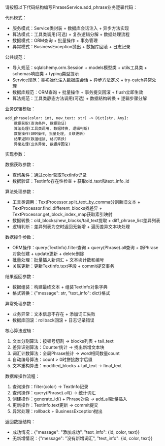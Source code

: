 请按照以下代码结构编写PhraseService.add_phrase业务逻辑代码：

代码模式：
- 服务模式：Service类封装 + 数据库会话注入 + 异步方法实现
- 算法模式：工具类调用(可选) + 复杂逻辑分解 + 数据处理流程
- 数据模式：ORM查询 + 批量操作 + 事务管理
- 异常模式：BusinessException抛出 + 数据库回滚 + 日志记录

公共规范：
- 导入规范：sqlalchemy.orm.Session + models模型类 + utils工具类 + schemas响应类 + typing类型提示
- Service规范：类初始化注入数据库会话 + 异步方法定义 + try-catch异常处理
- 数据库规范：ORM查询 + 批量操作 + 事务提交回滚 + flush立即生效
- 算法规范：工具类静态方法调用(可选) + 数据结构转换 + 逻辑步骤分解

业务逻辑模板：
```
add_phrase(color: int, new_text: str) -> Dict[str, Any]:
    数据获取(查询条件, 数据验证)
    算法处理(工具类调用, 数据转换, 逻辑判断)
    数据操作(ORM操作, 批量处理, 关联更新)
    结果返回(数据组装, 格式转换)
    异常处理(业务异常, 数据库回滚)
```

实现参数：

数据获取参数：
- 查询条件：通过color获取TextInfo记录
- 数据验证：TextInfo存在性检查 + 获取old_text和text_info_id

算法处理参数：
- 工具类调用：TextProcessor.split_text_by_comma分割新旧文本 + TextProcessor.find_different_blocks找差异 + TextProcessor.get_block_index_map获取索引映射
- 数据转换：old_blocks/new_blocks/tail_text提取 + diff_phrase_list差异列表
- 逻辑判断：差异列表为空时返回无新增 + 遍历差异文本块处理

数据操作参数：
- ORM操作：query(TextInfo).filter查询 + query(Phrase).all查询 + 新Phrase对象创建 + update更新 + delete删除
- 批量处理：批量插入新词汇 + 文本块计数和编号
- 关联更新：更新TextInfo.text字段 + commit提交事务

结果返回参数：
- 数据组装：构建最终文本 + 组装TextInfo对象字典
- 格式转换：{"message": str, "text_info": dict}格式

异常处理参数：
- 业务异常：文本信息不存在 + 添加词汇失败
- 数据库回滚：rollback回滚 + 日志记录错误

核心算法逻辑：
1. 文本分割算法：按顿号切割 → blocks列表 + tail_text
2. 差异识别算法：Counter统计 → 找出新增文本块
3. 词汇计数算法：全局Phrase统计 → word相同数量count
4. 自动编号算法：count > 0时拼接数字后缀
5. 文本重构算法：modified_blocks + tail_text → final_text

数据库操作流程：
1. 查询操作：filter(color) → TextInfo记录
2. 查询操作：query(Phrase).all() → 统计词汇
3. 创建操作：generate_id() + Phrase对象 → add_all批量插入
4. 更新操作：TextInfo.text更新 → commit提交
5. 异常处理：rollback + BusinessException抛出

返回数据结构：
- 成功情况：{"message": "添加成功", "text_info": {id, color, text}}
- 无新增情况：{"message": "没有新增词汇", "text_info": {id, color, text}}